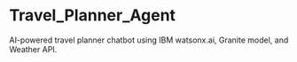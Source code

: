 # Travel_Planner_Agent
AI-powered travel planner chatbot using IBM watsonx.ai, Granite model, and Weather API.
